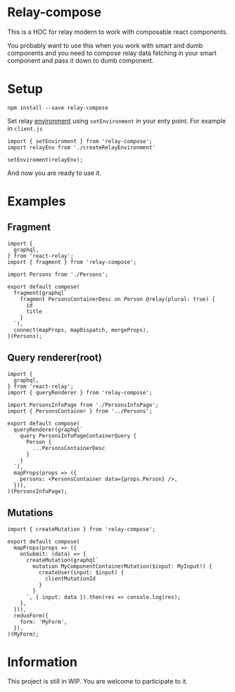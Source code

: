 # Relay-compose

This is a HOC for relay modern to work with сomposable react components.

You probably want to use this when you work with smart and dumb components and you need to compose relay data fetching in your smart component and pass it down to dumb component.

# Setup
    npm install --save relay-compose

Set relay [environment](https://facebook.github.io/relay/docs/relay-environment.html) using `setEnvironment` in your enty point. For example in `client.js`

    import { setEnviroment } from 'relay-compose';
    import relayEnv from './createRelayEnvironment'

    setEnviroment(relayEnv);

And now you are ready to use it.

# Examples
## Fragment

    import {
      graphql,
    } from 'react-relay';
    import { fragment } from 'relay-compose';

    import Persons from './Persons';

    export default compose(
      fragment(graphql`
        fragment PersonsContainerDesc on Person @relay(plural: true) {
          id
          title
        }
      `),
      connect(mapProps, mapDispatch, mergeProps),
    )(Persons);

## Query renderer(root)

    import {
      graphql,
    } from 'react-relay';
    import { queryRenderer } from 'relay-compose';

    import PersonsInfoPage from './PersonsInfoPage';
    import { PersonsContainer } from '../Persons';

    export default compose(
      queryRenderer(graphql`
        query PersonsInfoPageContainerQuery {
          Person {
            ...PersonsContainerDesc
          }
        }
      `),
      mapProps(props => ({
        persons: <PersonsContainer data={props.Person} />,
      })),
    )(PersonsInfoPage);

## Mutations

    import { createMutation } from 'relay-compose';

    export default compose(
      mapProps(props => ({
        onSubmit: (data) => {
          createMutation(graphql`
            mutation MyComponentContainerMutation($input: MyInput!) {
              createUser(input: $input) {
                clientMutationId
              }
            }
          `, { input: data }).then(res => console.log(res);
        },
      })),
      reduxForm({
        form: 'MyForm',
      }),
    )(MyForm);

# Information
This project is still in WIP. You are welcome to participate to it.